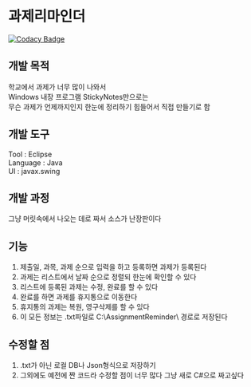 과제리마인더
===========

[![Codacy Badge](https://api.codacy.com/project/badge/Grade/7479a1d2af2b41f58f4c24a868fffd15)](https://app.codacy.com/app/normal111/AssignmentReminder?utm_source=github.com&utm_medium=referral&utm_content=normal111/AssignmentReminder&utm_campaign=Badge_Grade_Dashboard)

## 개발 목적
학교에서 과제가 너무 많이 나와서  
Windows 내장 프로그램 StickyNotes만으로는  
무슨 과제가 언제까지인지 한눈에 정리하기 힘들어서 직접 만들기로 함
## 개발 도구
Tool : Eclipse  
Language : Java  
UI : javax.swing  
## 개발 과정
그냥 머릿속에서 나오는 데로 짜서 소스가 난장판이다
## 기능
1. 제출일, 과목, 과제 순으로 입력을 하고 등록하면 과제가 등록된다
2. 과제는 리스트에서 날짜 순으로 정렬되 한눈에 확인할 수 있다
3. 리스트에 등록된 과제는 수정, 완료를 할 수 있다
4. 완료를 하면 과제를 휴지통으로 이동한다
5. 휴지통의 과제는 복원, 영구삭제를 할 수 있다
6. 이 모든 정보는 .txt파일로 C:\AssignmentReminder\ 경로로 저장된다
## 수정할 점
1. .txt가 아닌 로컬 DB나 Json형식으로 저장하기
2. 그외에도 예전에 짠 코드라 수정할 점이 너무 많다 그냥 새로 C#으로 짜고싶다
